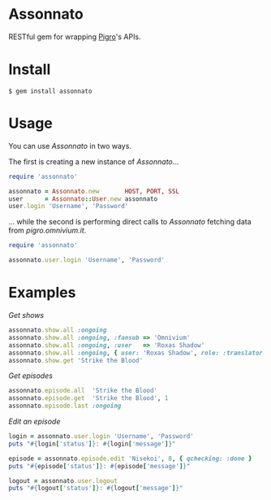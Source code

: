 Assonnato
=========
RESTful gem for wrapping [Pigro](https://github.com/nonchosbatta/pigro)'s APIs.

Install
=======
`$ gem install assonnato`

Usage
=====
You can use *Assonnato* in two ways.

The first is creating a new instance of *Assonnato*...
```ruby
require 'assonnato'

assonnato = Assonnato.new       HOST, PORT, SSL
user      = Assonnato::User.new assonnato
user.login 'Username', 'Password'
```

... while the second is performing direct calls to *Assonnato* fetching data from *pigro.omnivium.it*.
```ruby
require 'assonnato'

assonnato.user.login 'Username', 'Password'
```

Examples
========

*Get shows*
```ruby
assonnato.show.all :ongoing
assonnato.show.all :ongoing, :fansub => 'Omnivium'
assonnato.show.all :ongoing, :user   => 'Roxas Shadow'
assonnato.show.all :ongoing, { user: 'Roxas Shadow', role: :translator }
assonnato.show.get 'Strike the Blood'
```

*Get episodes*
```ruby
assonnato.episode.all  'Strike the Blood'
assonnato.episode.get  'Strike the Blood', 1
assonnato.episode.last :ongoing
```

*Edit an episode*
```ruby
login = assonnato.user.login 'Username', 'Password'
puts "#{login['status']}: #{login['message']}"

episode = assonnato.episode.edit 'Nisekoi', 8, { qchecking: :done }
puts "#{episode['status']}: #{episode['message']}"

logout = assonnato.user.logout
puts "#{logout['status']}: #{logout['message']}"
```
